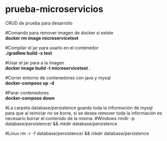 # prueba-microservicios
CRUD de prueba para desarrollo

#Comando para remover imagen de docker si existe
<br><strong>docker rm image microservicetest</strong>

#Compilar el jar para usarlo en el contenedor
<br><strong>./gradlew build -x test</strong>

#Usar el jar para a la imagen
<br><strong>docker image build -t microservicetest .</strong>

#Correr entorno de contenedores con java y mysql
<br><strong>docker-compose up -d</strong>

#Parar contenedores
<br><strong>docker-compose down</strong>

#La carpeta database/persistence guarda toda la información de mysql para que al reiniciar no se borre, si se desea remover toda la información es necesario borrar el contenido de la misma.
#Windows
rmdir -p database/persistence/ && mkdir database/persistence

#Linux
rm -r -f database/persistence/ && mkdir database/persistence

